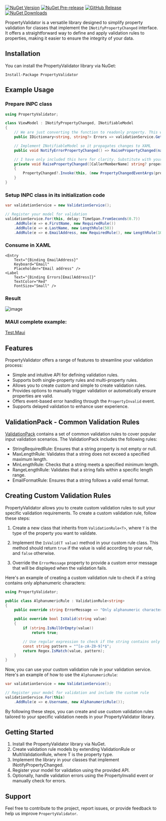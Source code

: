 [![NuGet Version](https://img.shields.io/nuget/v/PropertyValidator.svg)](https://www.nuget.org/packages/PropertyValidator/)
[![NuGet Pre-release](https://img.shields.io/nuget/vpre/PropertyValidator.svg)](https://www.nuget.org/packages/PropertyValidator/)
[![GitHub Release](https://img.shields.io/github/release/mr5z/PropertyValidator.svg?style=flat)](https://github.com/mr5z/PropertyValidator/packages/385702)
[![NuGet Downloads](https://img.shields.io/nuget/dt/PropertyValidator.svg)](https://www.nuget.org/packages/PropertyValidator/)

PropertyValidator is a versatile library designed to simplify property validation for classes that implement the `INotifyPropertyChanged` interface. It offers a straightforward way to define and apply validation rules to properties, making it easier to ensure the integrity of your data.

## Installation

You can install the PropertyValidator library via NuGet:

```shell
Install-Package PropertyValidator
```

## Example Usage

### Prepare INPC class

```csharp
using PropertyValidator;

class ViewModel : INotifyPropertyChanged, INotifiableModel
{
    // We are just converting the function to readonly property. This will be accessed by XAML later.
    public IDictionary<string, string?> Errors => validationService.GetErrors();

    // Implement INotifiableModel so it propagates changes to XAML
    public void NotifyErrorPropertyChanged() => RaisePropertyChanged(nameof(Errors));

    // I have only included this here for clarity. Substitute with your own implentation.
    private void RaisePropertyChanged([CallerMemberName] string? propertyName = null)
    {
        PropertyChanged?.Invoke(this, (new PropertyChangedEventArgs(propertyName));
    }
}
```

### Setup INPC class in its initialization code
```csharp
var validationService = new ValidationService();

// Register your model for validation
validationService.For(this, delay: TimeSpan.FromSeconds(0.7))
    .AddRule(e => e.FirstName, new RequiredRule())
    .AddRule(e => e.LastName, new LengthRule(50))
    .AddRule(e => e.EmailAddress, new RequiredRule(), new LengthRule(100), new EmailFormatRule());
```

### Consume in XAML
```xaml
<Entry
    Text="{Binding EmailAddress}"
    Keyboard="Email"
    Placeholder="Email address" />
<Label
    Text="{Binding Errors[EmailAddress]}"
    TextColor="Red"
    FontSize="Small" />
```

### Result
![image](https://github.com/mr5z/PropertyValidator/assets/6318395/9e26f615-0085-4140-ba90-b54e24fe0e71)


### MAUI complete example:
[Test.Maui](https://github.com/mr5z/Test.Maui/blob/main/Test.Maui)

## Features
PropertyValidator offers a range of features to streamline your validation process:

- Simple and intuitive API for defining validation rules.
- Supports both single-property rules and multi-property rules.
- Allows you to create custom and simple to create validation rules.
- Provides options to manually trigger validation or automatically ensure properties are valid.
- Offers event-based error handling through the `PropertyInvalid` event.
- Supports delayed validation to enhance user experience.

## ValidationPack - Common Validation Rules
[ValidationPack](https://github.com/mr5z/PropertyValidator.ValidationPack) contains a set of common validation rules to cover popular input validation scenarios. The ValidationPack includes the following rules:
- StringRequiredRule: Ensures that a string property is not empty or null.
- MaxLengthRule: Validates that a string does not exceed a specified maximum length.
- MinLengthRule: Checks that a string meets a specified minimum length.
- RangeLengthRule: Validates that a string falls within a specific length range.
- EmailFormatRule: Ensures that a string follows a valid email format.

## Creating Custom Validation Rules
PropertyValidator allows you to create custom validation rules to suit your specific validation requirements. To create a custom validation rule, follow these steps:

1. Create a new class that inherits from `ValidationRule<T>`, where `T` is the type of the property you want to validate.

2. Implement the `IsValid(T value)` method in your custom rule class. This method should return `true` if the value is valid according to your rule, and `false` otherwise.

3. Override the `ErrorMessage` property to provide a custom error message that will be displayed when the validation fails.

Here's an example of creating a custom validation rule to check if a string contains only alphanumeric characters:

```csharp
using PropertyValidator;

public class AlphanumericRule : ValidationRule<string>
{
    public override string ErrorMessage => "Only alphanumeric characters are allowed.";

    public override bool IsValid(string value)
    {
        if (string.IsNullOrEmpty(value))
            return true;

        // Use regular expression to check if the string contains only alphanumeric characters
        const string pattern = "^[a-zA-Z0-9]*$";
        return Regex.IsMatch(value, pattern);
    }
}
```
Now, you can use your custom validation rule in your validation service. Here's an example of how to use the `AlphanumericRule`:

```csharp
var validationService = new ValidationService();

// Register your model for validation and include the custom rule
validationService.For(this)
    .AddRule(e => e.Username, new AlphanumericRule());
```
By following these steps, you can create and use custom validation rules tailored to your specific validation needs in your PropertyValidator library.

## Getting Started
1. Install the PropertyValidator library via NuGet.
2. Create validation rule models by extending ValidationRule<T> or MultiValidationRule<T>, where T is the property type.
3. Implement the library in your classes that implement INotifyPropertyChanged.
4. Register your model for validation using the provided API.
5. Optionally, handle validation errors using the PropertyInvalid event or manually check for errors.

## Support
Feel free to contribute to the project, report issues, or provide feedback to help us improve `PropertyValidator`.
